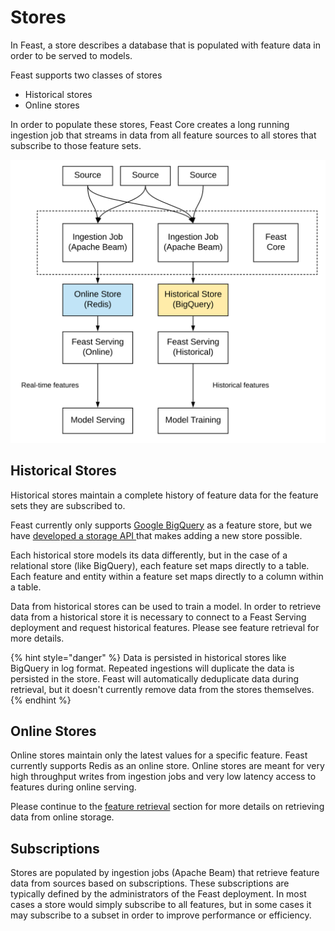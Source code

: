 # Stores

In Feast, a store describes a database that is populated with feature data in order to be served to models.

Feast supports two classes of stores

* Historical stores
* Online stores

In order to populate these stores, Feast Core creates a long running ingestion job that streams in data from all feature sources to all stores that subscribe to those feature sets.

![](../.gitbook/assets/image%20%282%29%20%283%29%20%283%29%20%282%29.png)

## Historical Stores

Historical stores maintain a complete history of feature data for the feature sets they are subscribed to. 

Feast currently only supports [Google BigQuery](https://cloud.google.com/bigquery) as a feature store, but we have [developed a storage API ](https://github.com/gojek/feast/issues/482)that makes adding a new store possible.

Each historical store models its data differently, but in the case of a relational store \(like BigQuery\), each feature set maps directly to a table. Each feature and entity within a feature set maps directly to a column within a table.

Data from historical stores can be used to train a model. In order to retrieve data from a historical store it is necessary to connect to a Feast Serving deployment and request historical features. Please see feature retrieval for more details.

{% hint style="danger" %}
Data is persisted in historical stores like BigQuery in log format. Repeated ingestions will duplicate the data is persisted in the store. Feast will automatically deduplicate data during retrieval, but it doesn't currently remove data from the stores themselves.
{% endhint %}

## Online Stores

Online stores maintain only the latest values for a specific feature. Feast currently supports Redis as an online store. Online stores are meant for very high throughput writes from ingestion jobs and very low latency access to features during online serving.

Please continue to the [feature retrieval](feature-retrieval.md) section for more details on retrieving data from online storage.

## Subscriptions

Stores are populated by ingestion jobs \(Apache Beam\) that retrieve feature data from sources based on subscriptions. These subscriptions are typically defined by the administrators of the Feast deployment. In most cases a store would simply subscribe to all features, but in some cases it may subscribe to a subset in order to improve performance or efficiency.



